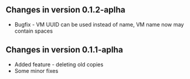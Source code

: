## Changes in version 0.1.2-aplha

* Bugfix - VM UUID can be used instead of name, VM name now may contain spaces


## Changes in version 0.1.1-aplha

* Added feature - deleting old copies
* Some minor fixes
